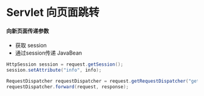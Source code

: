 # Servlet 向页面跳转



#### 向新页面传递参数

- 获取 session
- 通过session传递 JavaBean

```java
HttpSession session = request.getSession();
session.setAttribute("info", info);

RequestDispatcher requestDispatcher = request.getRequestDispatcher("getInfo.jsp");
requestDispatcher.forward(request, response);
```



